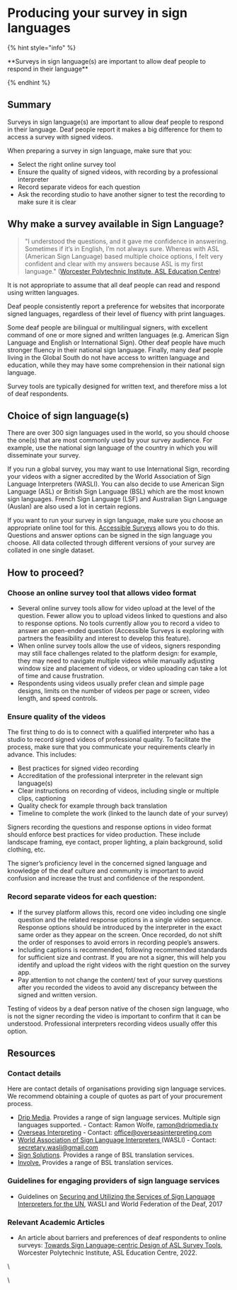 # Producing your survey in sign languages



{% hint style="info" %}
<p>**Surveys in sign language(s) are important to allow deaf people to respond in their language**</p>
{% endhint %}

## Summary

Surveys in sign language(s) are important to allow deaf people to respond in their language.  Deaf people report it makes a big difference for them to access a survey with signed videos.&#x20;

When preparing a survey in sign language, make sure that you:

* Select the right online survey tool
* Ensure the quality of signed videos, with recording by a professional interpreter
* Record separate videos for each question
* Ask the recording studio to have another signer to test the recording to make sure it is clear

## Why make a survey available in Sign Language?

> "I understood the questions, and it gave me confidence in answering. Sometimes if it’s in English, I’m not always sure. Whereas with ASL (American Sign Language) based multiple choice options, I felt very confident and clear with my answers because ASL is my first language." ([Worcester Polytechnic Institute, ASL Education Centre](https://users.wpi.edu/\~esolovey/papers/mahajan-chi22.pdf))&#x20;

It is not appropriate to assume that all deaf people can read and respond using written languages.&#x20;

Deaf people consistently report a preference for websites that incorporate signed languages, regardless of their level of fluency with print languages.&#x20;

Some deaf people are bilingual or multilingual signers, with excellent command of one or more signed and written languages (e.g. American Sign Language and English or International Sign). Other deaf people have much stronger fluency in their national sign language. Finally, many deaf people living in the Global South do not have access to written language and education, while they may have some comprehension in their national sign language.&#x20;

Survey tools are typically designed for written text, and therefore miss a lot of deaf respondents.

## Choice of sign language(s)

There are over 300 sign languages used in the world, so you should choose the one(s) that are most commonly used by your survey audience. For example, use the national sign language of the country in which you will disseminate your survey.

If you run a global survey, you may want to use International Sign, recording your videos with a signer accredited by the World Association of Sign Language Interpreters (WASLI). You can also decide to use American Sign Language (ASL) or British Sign Language (BSL) which are the most known sign languages. French Sign Language (LSF) and Australian Sign Language (Auslan) are also used a lot in certain regions.

If you want to run your survey in sign language, make sure you choose an appropriate online tool for this.  [Accessible Surveys](http://www.accessiblesurveys.com) allows you to do this.   Questions and answer options can be signed in the sign language you choose.  All data collected through different versions of your survey are collated in one single dataset.

## How to proceed?

### Choose an online survey tool that allows video format&#x20;

* Several online survey tools allow for video upload at the level of the question. Fewer allow you to upload videos linked to questions and also to response options. No tools currently allow you to record a video to answer an open-ended question (Accessible Surveys is exploring with partners the feasibility and interest to develop this feature).&#x20;
* When online survey tools allow the use of videos, signers responding may still face challenges related to the platform design: for example, they may need to navigate multiple videos while manually adjusting window size and placement of videos, or video uploading can take a lot of time and cause frustration.
* Respondents using videos usually prefer clean and simple page designs, limits on the number of videos per page or screen, video length, and speed controls.&#x20;

### Ensure quality of the videos&#x20;

The first thing to do is to connect with a qualified interpreter who has a studio to record signed videos of professional quality. To facilitate the process, make sure that you communicate your requirements clearly in advance. This includes:&#x20;

* Best practices for signed video recording
* Accreditation of the professional interpreter in the relevant sign language(s)
* Clear instructions on recording of videos, including single or multiple clips, captioning
* Quality check for example through back translation
* Timeline to complete the work (linked to the launch date of your survey)

Signers recording the questions and response options in video format should enforce best practices for video production. These include landscape framing, eye contact, proper lighting, a plain background, solid clothing, etc.&#x20;

The signer’s proficiency level in the concerned signed language and knowledge of the deaf culture and community is important to avoid confusion and increase the trust and confidence of the respondent.&#x20;

### Record separate videos for each question:

* If the survey platform allows this, record one video including one single question and the related response options in a single video sequence. Response options should be introduced by the interpreter in the exact same order as they appear on the screen. Once recorded, do not shift the order of responses to avoid errors in recording people’s answers.
* Including captions is recommended, following recommended standards for sufficient size and contrast. If you are not a signer, this will help you identify and upload the right videos with the right question on the survey app.&#x20;
* Pay attention to not change the content/ text of your survey questions after you recorded the videos to avoid any discrepancy between the signed and written version.

Testing of videos by a deaf person native of the chosen sign language, who is not the signer recording the video is important to confirm that it can be understood. Professional interpreters recording videos usually offer this option.

## Resources

### Contact details

Here are contact details of organisations providing sign language services.  We recommend obtaining a couple of quotes as part of your procurement process.&#x20;

* [Drip Media](https://www.dripmedia.co.uk/).  Provides a range of sign language services.  Multiple sign languages supported. - Contact: Ramon Wolfe, [ramon@dripmedia.tv](mailto:ramon@dripmedia.tv)&#x20;
* [Overseas Interpreting](http://overseasinterpreting.com/) - Contact: [office@overseasinterpreting.com](mailto:office@overseasinterpreting.com) &#x20;
* [World Association of Sign Language Interpreters ](http://www.wasli.org)(WASLI) - Contact: [secretary.wasli@gmail.com](mailto:secretary.wasli@gmail.com)&#x20;
* [Sign Solutions](https://www.signsolutions.uk.com/).  Provides a range of BSL translation services.
* [Involve.](https://involve.vc/involve-interpreter/)  Provides a range of BSL translation services.

### Guidelines for engaging providers of sign language services

* Guidelines on [Securing and Utilizing the Services of Sign Language Interpreters for the UN](https://wfdeaf.org/news/resources/httpswfdeaf-orgwp-contentuploads201702interpreter-guidelines-for-un-updated-august-2017-1-pdf/), WASLI and World Federation of the Deaf, 2017

### Relevant Academic Articles

* An article about barriers and preferences of deaf respondents to online surveys: [Towards Sign Language-centric Design of ASL Survey Tools](https://users.wpi.edu/\~esolovey/papers/mahajan-chi22.pdf), Worcester Polytechnic Institute, ASL Education Centre, 2022.

\


\
